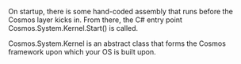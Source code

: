 On startup, there is some hand-coded assembly that runs before the Cosmos layer kicks in. From there, the C# entry point Cosmos.System.Kernel.Start() is called.

Cosmos.System.Kernel is an abstract class that forms the Cosmos framework upon which your OS is built upon.
